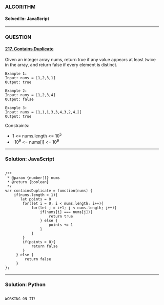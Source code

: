 ### ALGORITHM
#### Solved In: JavaScript
-----
### QUESTION

#### [217. Contains Duplicate](https://leetcode.com/problems/contains-duplicate/)

Given an integer array nums, return true if any value appears at least twice in the array, and return false if every element is distinct.

``` 
Example 1:
Input: nums = [1,2,3,1]
Output: true

Example 2:
Input: nums = [1,2,3,4]
Output: false

Example 3:
Input: nums = [1,1,1,3,3,4,3,2,4,2]
Output: true
```

Constraints:

* 1 <= nums.length <= 10<sup>5</sup>
* -10<sup>9</sup> <= nums[i] <= 10<sup>9</sup>


-----

### Solution: JavaScript

```

/**
 * @param {number[]} nums
 * @return {boolean}
 */
var containsDuplicate = function(nums) {
    if(nums.length > 1){
       let points = 0
        for(let i = 0; i < nums.length; i++){
            for(let j = i+1; j < nums.length; j++){
                if(nums[i] === nums[j]){
                    return true
                } else {
                    points += 1
                }
            }
        }
        if(points > 0){
            return false
        }
     } else {
         return false
     }
};

```

-----

### Solution: Python

```

WORKING ON IT!
        
```

